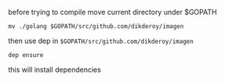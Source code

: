 before trying to compile move current directory under $GOPATH

    mv ./golang $GOPATH/src/github.com/dikderoy/imagen

then use dep in `$GOPATH/src/github.com/dikderoy/imagen`

    dep ensure

this will install dependencies